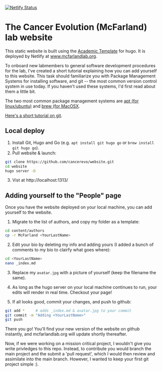[![Netlify Status](https://api.netlify.com/api/v1/badges/428af603-ced4-4372-a58b-de75f6b9bd14/deploy-status)](https://app.netlify.com/sites/cancer-evolution/deploys)

# The Cancer Evolution (McFarland) lab website

This static website is built using the [Academic Template](https://themes.gohugo.io/academic/) for hugo. It is deployed by Netlify at www.mcfarlandlab.org. 

To onboard new labmembers to general software development procedures for the lab, I've created a short tutorial explaining how you can add yourself to this website. This task should familiarize you with Package Management Systems for installing software, and git -- the most common version control system in use today. If you haven't used these systems, I'd first read about them a little bit. 

The two most common package management systems are [apt (for linux/ubuntu)](https://help.ubuntu.com/community/AptGet/Howto) and [brew (for MacOSX](https://brew.sh/). 

[Here's a short tutorial on git](https://product.hubspot.com/blog/git-and-github-tutorial-for-beginners). 

## Local deploy 

1. Install Git, Hugo and Go (e.g. `apt install git hugo go` or `brew install git hugo go`). 
2. Pull website & launch:
```sh
git clone https://github.com/cancerevo/website.git
cd website
hugo server -D
```
3. Vist at http://localhost:1313/

## Adding yourself to the "People" page

Once you have the website deployed on your local machine, you can add yourself to the website.  

1. Migrate to the list of authors, and copy my folder as a template:
```sh
cd content/authors
cp -r McFarland <YourLastName>
```

2. Edit your bio by deleting my info and adding yours (I added a bunch of comments to my bio to clairfy what goes where):
```sh
cd <YourLastName>
nano _index.md
```

3. Replace my `avatar.jpg` with a picture of yourself (keep the filename the same). 

4. As long as the hugo server on your local machine continues to run, your edits will render in real time. Checkout your page!

5. If all looks good, commit your changes, and push to github: 
```sh
git add *     # adds _index.md & avatar.jpg to your commit
git commit -m "Adding <YourLastName>"
git push
```
There you go! You'll find your new version of the website on github instantly, and mcfarlandlab.org will update shortly thereafter. 

Now, if we were working on a mission critical project, I wouldn't give you write privledges to this repo. Instead, to contribute you would branch the main project and the submit a 'pull request', which I would then review and assimilate into the main branch. However, I wanted to keep your first git project simple :). 
